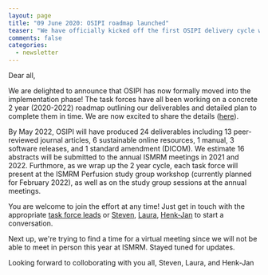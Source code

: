 ```yaml
---
layout: page
title: "09 June 2020: OSIPI roadmap launched"
teaser: "We have officially kicked off the first OSIPI delivery cycle with the launch of the 2020-22 Roadmap.."
comments: false
categories:
  - newsletter
---
```


Dear all,

We are delighted to announce that OSIPI has now formally moved into the implementation phase! The task forces have all been working on a concrete 2 year (2020-2022) roadmap outlining our deliverables and detailed plan to complete them in time. We are now excited to share the details ([here](https://docs.google.com/document/d/e/2PACX-1vRbxX9ywttwQfd2hyj62h676RjEZ3YHZBIBTkUmEb2nqOmrRVd-PlWeL6nAsJ79akQpXHmtBIizJiOK/pub)). 

By May 2022, OSIPI will have produced 24 deliverables including 13 peer-reviewed journal articles, 6 sustainable online resources, 1 manual, 3 software releases, and 1 standard amendment (DICOM). We estimate 16 abstracts will be submitted to the annual ISMRM meetings in 2021 and 2022. Furthmore, as we wrap up the 2 year cycle, each task force will present at the ISMRM Perfusion study group workshop (currently planned for February 2022), as well as on the study group sessions at the annual meetings.

You are welcome to join the effort at any time! Just get in touch with the appropriate [task force leads](https://www.osipi.org/emb/) or <a href="mailto:s.sourbron@sheffield.ac.uk">Steven</a>, <a href="mailto:laura.bell@barrowneuro.org">Laura</a>, <a href="mailto:henkjanmutsaerts@gmail.com">Henk-Jan</a> to start a conversation. 

Next up, we're trying to find a time for a virtual meeting since we will not be able to meet in person this year at ISMRM. Stayed tuned for updates. 

Looking forward to colloborating with you all,
Steven, Laura, and Henk-Jan


